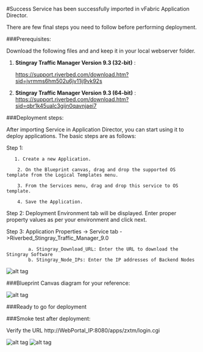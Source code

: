 #Success
Service has been successfully imported in  vFabric Application Director. 

There are few final steps you need to follow before performing deployment.

###Prerequisites:

Download the following files and  and keep it in your local webserver folder.

1. **Stingray Traffic Manager Version 9.3 (32-bit)** :

    https://support.riverbed.com/download.htm?sid=jvrmms6hm502u6jv11ij9vk92s


2. **Stingray Traffic Manager Version 9.3 (64-bit)** :
    https://support.riverbed.com/download.htm?sid=qbr1k45ualc3gijn0qavnjaei7

###Deployment steps:

After importing Service in Application Director, you can start using it to deploy applications. The basic steps are as follows:

Step 1:

	   1. Create a new Application.
	 
	    2. On the Blueprint canvas, drag and drop the supported OS template from the Logical Templates menu.
	
	    3. From the Services menu, drag and drop this service to OS template.
	
	    4. Save the Application.
    
Step 2: Deployment Environment tab will be displayed. Enter proper property values as per your environment and click next.

Step 3: Application Properties -> Service tab ->Riverbed_Stingray_Traffic_Manager_9.0

			a. Stingray_Download_URL: Enter the URL to download the Stingray Software
			b. Stingray_Node_IPs: Enter the IP addresses of Backend Nodes
![alt tag](https://raw.github.com/vmware-applicationdirector/solutions-import-beta/Riverbed-Stingray-Traffic-Manager-9_0-Service-50/Riverbed-Stingray-Traffic-Manager-9.0_properties.jpg)  
	
###Blueprint Canvas diagram for your reference: 

![alt tag](https://raw.github.com/vmware-applicationdirector/solutions-import-beta/Riverbed-Stingray-Traffic-Manager-9_0-Service-50/Riverbed-Stingray-Traffic-Manager-9.0-Canvas.jpg)

###Ready to go for deployment

###Smoke test after deployment:

Verify the URL http://WebPortal_IP:8080/apps/zxtm/login.cgi

![alt tag](https://raw.github.com/vmware-applicationdirector/solutions-import-beta/Riverbed-Stingray-Traffic-Manager-9_0-Service-50/Smoke-test-Login-Page.png)
![alt tag](https://raw.github.com/vmware-applicationdirector/solutions-import-beta/Riverbed-Stingray-Traffic-Manager-9_0-Service-50/Smoke-test-Logout-Page.png)





 








